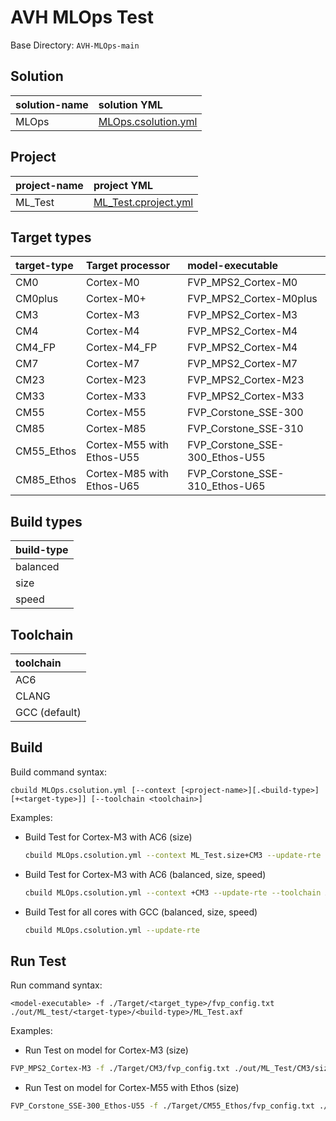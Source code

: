 # AVH MLOps Test

Base Directory: `AVH-MLOps-main`

## Solution

| solution-name | solution YML                                           |
|:--------------|:-------------------------------------------------------|
| MLOps         | [MLOps.csolution.yml](MLOps.csolution.yml)             |

## Project

| project-name  | project YML                                            |
|:--------------|:-------------------------------------------------------|
| ML_Test       | [ML_Test.cproject.yml](Test/ML_Test.cproject.yml)      |

## Target types

| target-type | Target processor          | model-executable               |
|:------------|:--------------------------|:-------------------------------|
| CM0         | Cortex-M0                 | FVP_MPS2_Cortex-M0             |
| CM0plus     | Cortex-M0+                | FVP_MPS2_Cortex-M0plus         |
| CM3         | Cortex-M3                 | FVP_MPS2_Cortex-M3             |
| CM4         | Cortex-M4                 | FVP_MPS2_Cortex-M4             |
| CM4_FP      | Cortex-M4_FP              | FVP_MPS2_Cortex-M4             |
| CM7         | Cortex-M7                 | FVP_MPS2_Cortex-M7             |
| CM23        | Cortex-M23                | FVP_MPS2_Cortex-M23            |
| CM33        | Cortex-M33                | FVP_MPS2_Cortex-M33            |
| CM55        | Cortex-M55                | FVP_Corstone_SSE-300           |
| CM85        | Cortex-M85                | FVP_Corstone_SSE-310           |
| CM55_Ethos  | Cortex-M55 with Ethos-U55 | FVP_Corstone_SSE-300_Ethos-U55 |
| CM85_Ethos  | Cortex-M85 with Ethos-U65 | FVP_Corstone_SSE-310_Ethos-U65 |

## Build types

| build-type  |
|:------------|
| balanced    |
| size        |
| speed       |

## Toolchain

| toolchain     |
|:--------------|
| AC6           |
| CLANG         |
| GCC (default) |

## Build

Build command syntax:

`cbuild MLOps.csolution.yml [--context [<project-name>][.<build-type>][+<target-type>]] [--toolchain <toolchain>]`

Examples:

- Build Test for Cortex-M3 with AC6 (size)
  ```sh
  cbuild MLOps.csolution.yml --context ML_Test.size+CM3 --update-rte --toolchain AC6
  ```
- Build Test for Cortex-M3 with AC6 (balanced, size, speed)
  ```sh
  cbuild MLOps.csolution.yml --context +CM3 --update-rte --toolchain AC6
  ```
- Build Test for all cores with GCC (balanced, size, speed)
  ```sh
  cbuild MLOps.csolution.yml --update-rte
  ```

## Run Test

Run command syntax:

`<model-executable> -f ./Target/<target_type>/fvp_config.txt ./out/ML_test/<target-type>/<build-type>/ML_Test.axf`

Examples:

- Run Test on model for Cortex-M3 (size)
```sh
FVP_MPS2_Cortex-M3 -f ./Target/CM3/fvp_config.txt ./out/ML_Test/CM3/size/ML_Test.axf
```
- Run Test on model for Cortex-M55 with Ethos (size)
```sh
FVP_Corstone_SSE-300_Ethos-U55 -f ./Target/CM55_Ethos/fvp_config.txt ./out/ML_Test/CM55_Ethos/size/ML_Test.axf
```
